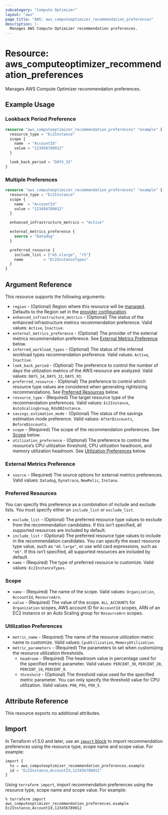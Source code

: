 ```yaml
---
subcategory: "Compute Optimizer"
layout: "aws"
page_title: "AWS: aws_computeoptimizer_recommendation_preferences"
description: |-
  Manages AWS Compute Optimizer recommendation preferences.
---
```


# Resource: aws_computeoptimizer_recommendation_preferences

Manages AWS Compute Optimizer recommendation preferences.

## Example Usage

### Lookback Period Preference

```terraform
resource "aws_computeoptimizer_recommendation_preferences" "example" {
  resource_type = "Ec2Instance"
  scope {
    name  = "AccountId"
    value = "123456789012"
  }

  look_back_period = "DAYS_32"
}
```

### Multiple Preferences

```terraform
resource "aws_computeoptimizer_recommendation_preferences" "example" {
  resource_type = "Ec2Instance"
  scope {
    name  = "AccountId"
    value = "123456789012"
  }

  enhanced_infrastructure_metrics = "Active"

  external_metrics_preference {
    source = "Datadog"
  }

  preferred_resource {
    include_list = ["m5.xlarge", "r5"]
    name         = "Ec2InstanceTypes"
  }
}
```

## Argument Reference

This resource supports the following arguments:

* `region` - (Optional) Region where this resource will be [managed](https://docs.aws.amazon.com/general/latest/gr/rande.html#regional-endpoints). Defaults to the Region set in the [provider configuration](https://registry.terraform.io/providers/hashicorp/aws/latest/docs#aws-configuration-reference).
* `enhanced_infrastructure_metrics` - (Optional) The status of the enhanced infrastructure metrics recommendation preference. Valid values: `Active`, `Inactive`.
* `external_metrics_preference` - (Optional) The provider of the external metrics recommendation preference. See [External Metrics Preference](#external-metrics-preference) below.
* `inferred_workload_types` - (Optional) The status of the inferred workload types recommendation preference. Valid values: `Active`, `Inactive`.
* `look_back_period` - (Optional) The preference to control the number of days the utilization metrics of the AWS resource are analyzed. Valid values: `DAYS_14`, `DAYS_32`, `DAYS_93`.
* `preferred_resource` - (Optional) The preference to control which resource type values are considered when generating rightsizing recommendations. See [Preferred Resources](#preferred-resources) below.
* `resource_type` - (Required) The target resource type of the recommendation preferences. Valid values: `Ec2Instance`, `AutoScalingGroup`, `RdsDBInstance`.
* `savings_estimation_mode` - (Optional) The status of the savings estimation mode preference. Valid values: `AfterDiscounts`, `BeforeDiscounts`.
* `scope` - (Required) The scope of the recommendation preferences. See [Scope](#scope) below.
* `utilization_preference` - (Optional) The preference to control the resource’s CPU utilization threshold, CPU utilization headroom, and memory utilization headroom. See [Utilization Preferences](#utilization-preferences) below.

### External Metrics Preference

* `source` - (Required) The source options for external metrics preferences. Valid values: `Datadog`, `Dynatrace`, `NewRelic`, `Instana`.

### Preferred Resources

You can specify this preference as a combination of include and exclude lists.
You must specify either an `include_list` or `exclude_list`.

* `exclude_list` - (Optional) The preferred resource type values to exclude from the recommendation candidates. If this isn’t specified, all supported resources are included by default.
* `include_list` - (Optional) The preferred resource type values to include in the recommendation candidates. You can specify the exact resource type value, such as `"m5.large"`, or use wild card expressions, such as `"m5"`. If this isn’t specified, all supported resources are included by default.
* `name` - (Required) The type of preferred resource to customize. Valid values: `Ec2InstanceTypes`.

### Scope

* `name` - (Required) The name of the scope. Valid values: `Organization`, `AccountId`, `ResourceArn`.
* `value` - (Required) The value of the scope. `ALL_ACCOUNTS` for `Organization` scopes, AWS account ID for `AccountId` scopes, ARN of an EC2 instance or an Auto Scaling group for `ResourceArn` scopes.

### Utilization Preferences

* `metric_name` - (Required) The name of the resource utilization metric name to customize. Valid values: `CpuUtilization`, `MemoryUtilization`.
* `metric_parameters` - (Required) The parameters to set when customizing the resource utilization thresholds.
    * `headroom` - (Required) The headroom value in percentage used for the specified metric parameter. Valid values: `PERCENT_30`, `PERCENT_20`, `PERCENT_10`, `PERCENT_0`.
    * `threshold` - (Optional) The threshold value used for the specified metric parameter. You can only specify the threshold value for CPU utilization. Valid values: `P90`, `P95`, `P99_5`.

## Attribute Reference

This resource exports no additional attributes.

## Import

In Terraform v1.5.0 and later, use an [`import` block](https://developer.hashicorp.com/terraform/language/import) to import recommendation preferences using the resource type, scope name and scope value. For example:

```terraform
import {
  to = aws_computeoptimizer_recommendation_preferences.example
  id = "Ec2Instance,AccountId,123456789012"
}
```

Using `terraform import`, import recommendation preferences using the resource type, scope name and scope value. For example:

```console
% terraform import aws_computeoptimizer_recommendation_preferences.example Ec2Instance,AccountId,123456789012
```
